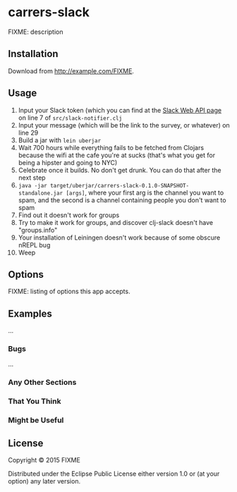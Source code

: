 # carrers-slack

FIXME: description

## Installation

Download from http://example.com/FIXME.

## Usage

1. Input your Slack token (which you can find at the [Slack Web API page](https://api.slack.com/web) on line 7 of `src/slack-notifier.clj`
2. Input your message (which will be the link to the survey, or whatever) on line 29
3. Build a jar with `lein uberjar`
4. Wait 700 hours while everything fails to be fetched from Clojars because the wifi at the cafe you're at sucks (that's what you get for being a hipster and going to NYC)
5. Celebrate once it builds. No don't get drunk. You can do that after the next step
6. `java -jar target/uberjar/carrers-slack-0.1.0-SNAPSHOT-standalone.jar [args]`, where your first arg is the channel you want to spam, and the second is a channel containing people you don't want to spam
7. Find out it doesn't work for groups
8. Try to make it work for groups, and discover clj-slack doesn't have "groups.info"
9. Your installation of Leiningen doesn't work because of some obscure nREPL bug
10. Weep

## Options

FIXME: listing of options this app accepts.

## Examples

...

### Bugs

...

### Any Other Sections
### That You Think
### Might be Useful

## License

Copyright © 2015 FIXME

Distributed under the Eclipse Public License either version 1.0 or (at
your option) any later version.

